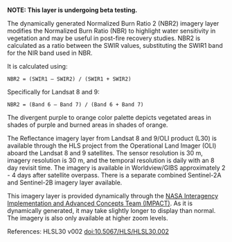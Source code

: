 **NOTE: This layer is undergoing beta testing.**

The dynamically generated Normalized Burn Ratio 2 (NBR2) imagery layer modifies the Normalized Burn Ratio (NBR) to highlight water sensitivity in vegetation and may be useful in post-fire recovery studies. NBR2 is calculated as a ratio between the SWIR values, substituting the SWIR1 band for the NIR band used in NBR.

It is calculated using:

`NBR2 = (SWIR1 – SWIR2) / (SWIR1 + SWIR2)`

Specifically for Landsat 8 and 9:

`NBR2 = (Band 6 – Band 7) / (Band 6 + Band 7)`

The divergent purple to orange color palette depicts vegetated areas in shades of purple and burned areas in shades of orange.

The Reflectance imagery layer from Landsat 8 and 9/OLI product (L30) is available through the HLS project from the Operational Land Imager (OLI) aboard the Landsat 8 and 9 satellites. The sensor resolution is 30 m, imagery resolution is 30 m, and the temporal resolution is daily with an 8 day revisit time. The imagery is available in Worldview/GIBS approximately 2 - 4 days after satellite overpass. There is a separate combined Sentinel-2A and Sentinel-2B imagery layer available.

This imagery layer is provided dynamically through the [NASA Interagency Implementation and Advanced Concepts Team (IMPACT)](https://earthdata.nasa.gov/esds/impact). As it is dynamically generated, it may take slightly longer to display than normal. The imagery is also only available at higher zoom levels.

References: HLSL30 v002 [doi:10.5067/HLS/HLSL30.002](https://doi.org/10.5067/HLS/HLSL30.002)